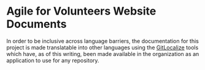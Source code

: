 <!--
 Copyright (C) 2024 Innovate for Vegas Foundation
 
 This file is part of agileforvolunteers.github.io.
 
 agileforvolunteers.github.io is free software: you can redistribute it and/or modify
 it under the terms of the GNU General Public License as published by
 the Free Software Foundation, either version 3 of the License, or
 (at your option) any later version.
 
 agileforvolunteers.github.io is distributed in the hope that it will be useful,
 but WITHOUT ANY WARRANTY; without even the implied warranty of
 MERCHANTABILITY or FITNESS FOR A PARTICULAR PURPOSE.  See the
 GNU General Public License for more details.
 
 You should have received a copy of the GNU General Public License
 along with agileforvolunteers.github.io.  If not, see <https://www.gnu.org/licenses/>.
-->

# Agile for Volunteers Website Documents

In order to be inclusive across language barriers, the documentation for this project is made translatable into other languages using the [GitLocalize](https://gitlocalize.com/) tools which have, as of this writing, been made available in the organization as an application to use for any repository.
